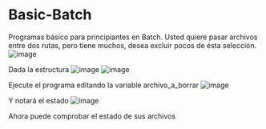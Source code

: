 # Basic-Batch
Programas básico para principiantes en Batch.
Usted quiere pasar archivos entre dos rutas, pero tiene muchos, desea excluir pocos de ésta selección. 
![image](https://github.com/user-attachments/assets/1019ad84-4e6b-4ba0-ae42-b1e2b6221270)

Dada la estructura
![image](https://github.com/user-attachments/assets/86daa752-b859-4ebe-b640-c10436e133e4)
![image](https://github.com/user-attachments/assets/cd37a8dd-cef5-4658-bf51-27caec99fc7b)

Ejecute el programa editando la variable archivo_a_borrar
![image](https://github.com/user-attachments/assets/72c46544-0f9d-460c-8afc-0970243666ec)

Y notará el estado
![image](https://github.com/user-attachments/assets/1fe2e0b2-5eeb-4032-b5f1-e5b65677ee67)

Ahora puede comprobar el estado de sus archivos
